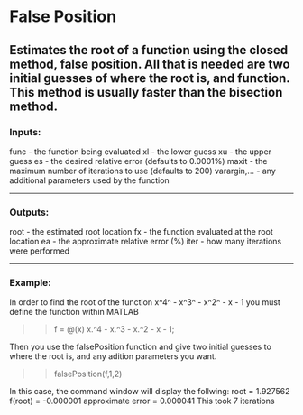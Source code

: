 # False Position
Estimates the root of a function using the closed method, false position. All that is needed are two initial guesses of where the root is, and function. This method is usually faster than the bisection method.
---
### Inputs:
func - the function being evaluated
xl - the lower guess
xu - the upper guess
es - the desired relative error (defaults to 0.0001%)
maxit - the maximum number of iterations to use (defaults to 200)
varargin,... - any additional parameters used by the function

---
### Outputs:
root - the estimated root location
fx - the function evaluated at the root location
ea - the approximate relative error (%)
iter - how many iterations were performed

---
### Example:
In order to find the root of the function x^4^ - x^3^ - x^2^ - x - 1 you must define the function within MATLAB
>> f = @(x) x.^4 - x.^3 - x.^2 - x - 1;

Then you use the falsePosition function and give two initial guesses to where the root is, and any adition parameters you want.
>> falsePosition(f,1,2)

In this case, the command window will display the follwing:
root = 1.927562
f(root) = -0.000001
approximate error = 0.000041
This took 7 iterations
